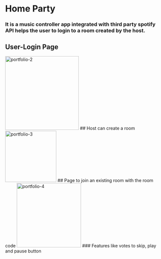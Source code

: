 # Home Party
### It is a music controller app integrated with third party spotify API helps the user to login to a room created by the host.
## User-Login Page
<img width="236" alt="portfolio-2" src="https://user-images.githubusercontent.com/88088520/140886502-d6f69a21-a8bd-4ef8-8fd3-4fdb687b8af0.PNG">
## Host can create a room
<img width="164" alt="portfolio-3" src="https://user-images.githubusercontent.com/88088520/140886695-2051b286-d249-4d7d-bb6d-8b89c4bbc11d.PNG">
## Page to join an existing room with the room code
<img width="206" alt="portfolio-4" src="https://user-images.githubusercontent.com/88088520/140886581-136017f2-96d8-407d-a534-4d99fcebb893.PNG">
### Features like votes to skip, play and pause button
